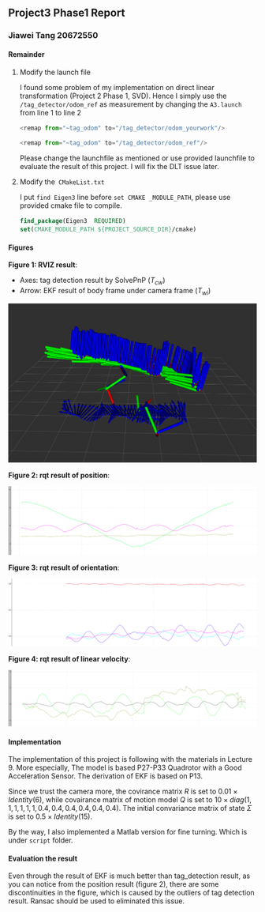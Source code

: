 ## Project3 Phase1 Report

### 															Jiawei Tang 20672550

#### Remainder

1. Modify the launch file

   I found some problem of my implementation on direct linear transformation (Project 2 Phase 1, SVD). Hence I simply use the `/tag_detector/odom_ref` as measurement by changing the `A3.launch` from line 1 to line 2

   ```javascript
   <remap from="~tag_odom" to="/tag_detector/odom_yourwork"/> 
   ```

   ```javascript
   <remap from="~tag_odom" to="/tag_detector/odom_ref"/>
   ```

   Please change the launchfile as mentioned or use provided launchfile to evaluate the result of  this project. I will fix the DLT issue later.

2. Modify the` CMakeList.txt`

   I put `find Eigen3` line before `set CMAKE _MODULE_PATH`, please use provided cmake file to compile.

   ```cmake
   find_package(Eigen3  REQUIRED)
   set(CMAKE_MODULE_PATH ${PROJECT_SOURCE_DIR}/cmake)
   ```

#### Figures

**Figure 1: RVIZ result**: 

* Axes: tag detection result by SolvePnP ($T_{cw}$)
* Arrow: EKF result  of body frame under camera frame ($T_{wi}$)

![EKF_RVIZ](img/EKF_result_RVIZ.png)

**Figure 2: rqt result of position**: 

![EKF_position](img/EKF_position_result.png)

**Figure 3: rqt result of orientation**: 

![EKF_orientation](img/EKF_orientation_result.png)

**Figure 4: rqt result of linear velocity**: 

![EKF_twist](img/EKF_twist_result.png)

#### Implementation

The implementation of this project is following with the materials in Lecture 9. More especially, The model is based P27-P33 Quadrotor with a Good Acceleration Sensor. The derivation of EKF is based on P13.

Since we trust the camera more, the covirance matrix $R$ is set to $0.01\times Identity(6)$, while covairance matrix of motion model $Q$ is set to $10\times diag(1,1,1,1,1,1,0.4,0.4,0.4,0.4,0.4,0.4)$. The initial convariance matrix of state $\Sigma$ is set to $0.5\times Identity(15)$.

By the way, I also implemented a Matlab version for fine turning. Which is under `script` folder.

#### Evaluation the result

Even through the result of EKF is much better than tag_detection result, as you can notice from the position result (figure 2), there are some discontinuities in the figure, which is caused by the outliers of tag detection result. Ransac should be used to eliminated this issue.